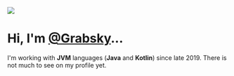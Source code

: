 ![](https://img.shields.io/badge/discord-grabsky%239321-%235865F2)
# Hi, I'm [@Grabsky](https://github.com/Grabsky)...
I'm working with **JVM** languages (**Java** and **Kotlin**) since late 2019. There is not much to see on my profile yet.
